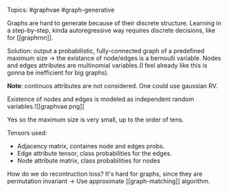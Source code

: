 Topics: #graphvae #graph-generative 

Graphs are hard to generate because of their discrete structure. Learning in a step-by-step, kinda autoregressive way requires discrete decisions, like for [[graphrnn]].

Solution: output a probabilistic, fully-connected graph of a predefined maximum size -> the existance of node/edges is a bernoulli variable. Nodes and edges attributes are multinomial variables.(I feel already like this is gonna be inefficient for big graphs). 

**Note**: continuos attributes are not considered. One could use gaussian RV.

Existence of nodes and edges is modeled as independent random variables.![[graphvae.png]]

Yes so the maximum size is very small, up to the order of tens.


Tensors used: 
* Adjacency matrix, containes node and edges probs.
* Edge attribute tensor, class probabilities for the edges.
* Node attribute matrix, class probabilities for nodes 


How do we do recontruction loss? It's hard for graphs, since they are permutation invariant -> Use approximate [[graph-matching]] algorithm.

